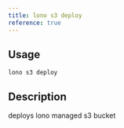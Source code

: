 ```yaml
---
title: lono s3 deploy
reference: true
---
```


## Usage

    lono s3 deploy

## Description

deploys lono managed s3 bucket



